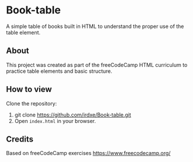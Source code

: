 # Book-table

A simple table of books built in HTML to understand the proper use of the table element.

## About

This project was created as part of the freeCodeCamp HTML curriculum to practice table elements and basic structure.

## How to view

Clone the repository:
1. git clone https://github.com/irdxe/Book-table.git
2. Open `index.html` in your browser.

## Credits

Based on freeCodeCamp exercises https://www.freecodecamp.org/

